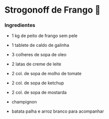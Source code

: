 # Strogonoff de Frango :chicken:

### Ingredientes ###

- 1 kg de peito de frango sem pele

- 1 tablete de caldo de galinha

- 3 colheres de sopa de oleo

- 2 latas de creme de leite

- 2 col. de sopa de molho de tomate

- 2 col. de sopa de ketchup

- 2 col. de sopa de mostarda

- champignon

- batata palha e arroz branco para acompanhar



 
